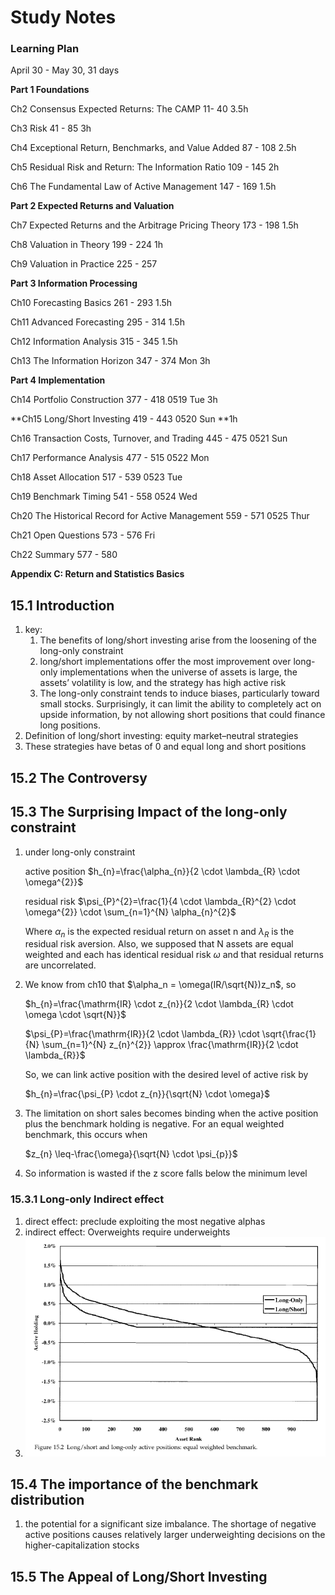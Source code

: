 # Study Notes

### Learning Plan

April 30 - May 30, 31 days

__Part 1 Foundations__

Ch2 Consensus Expected Returns: The CAMP   11- 40  3.5h

Ch3 Risk  41 - 85  3h

Ch4 Exceptional Return, Benchmarks, and Value Added  87 - 108 2.5h

Ch5 Residual Risk and Return: The Information Ratio 109 - 145  2h

Ch6 The Fundamental Law of Active Management 147 - 169 1.5h

__Part 2 Expected Returns and Valuation__

Ch7 Expected Returns and the Arbitrage Pricing Theory 173 - 198 1.5h

Ch8 Valuation in Theory 199 - 224  1h

Ch9 Valuation in Practice 225 - 257

__Part 3 Information Processing__

Ch10 Forecasting Basics  261 - 293  1.5h

Ch11 Advanced Forecasting 295 - 314  1.5h

Ch12 Information Analysis 315 - 345  1.5h

Ch13 The Information Horizon 347 - 374  Mon  3h

__Part 4 Implementation__

Ch14 Portfolio Construction 377 - 418 0519  Tue  3h

**Ch15 Long/Short Investing 419 - 443 0520 Sun **1h

Ch16 Transaction Costs, Turnover, and Trading 445 - 475 0521 Sun

Ch17 Performance Analysis 477 - 515 0522 Mon

Ch18 Asset Allocation 517 - 539 0523 Tue

Ch19 Benchmark Timing  541 - 558  0524 Wed

Ch20 The Historical Record for Active Management 559 - 571 0525 Thur

Ch21 Open Questions 573 - 576 Fri

Ch22 Summary 577 - 580

__Appendix C: Return and Statistics Basics__

## 15.1 Introduction

1. key:
   1. The benefits of long/short investing arise from the loosening of the long-only constraint
   2. long/short implementations offer the most improvement over long-only implementations when the universe of assets is large, the assets’ volatility is low, and the strategy has high active risk
   3. The long-only constraint tends to induce biases, particularly toward small stocks. Surprisingly, it can limit the ability to completely act on upside information, by not allowing short positions that could finance long positions.
2. Definition of long/short investing: equity market–neutral strategies
3. These strategies have betas of 0 and equal long and short positions

## 15.2 The Controversy

## 15.3 The Surprising Impact of the long-only constraint

1. under long-only constraint

   active position $h_{n}=\frac{\alpha_{n}}{2 \cdot \lambda_{R} \cdot \omega^{2}}$

   residual risk $\psi_{P}^{2}=\frac{1}{4 \cdot \lambda_{R}^{2} \cdot \omega^{2}} \cdot \sum_{n=1}^{N} \alpha_{n}^{2}$

   Where $\alpha_n$ is the expected residual return on asset n and $\lambda_R$ is the residual risk aversion. Also, we supposed that N assets are equal weighted and each has identical residual risk $\omega$ and that residual returns are uncorrelated.

2. We know from ch10 that $\alpha_n = \omega(IR/\sqrt{N})z_n$, so

   $h_{n}=\frac{\mathrm{IR} \cdot z_{n}}{2 \cdot \lambda_{R} \cdot \omega \cdot \sqrt{N}}$

   $\psi_{P}=\frac{\mathrm{IR}}{2 \cdot \lambda_{R}} \cdot \sqrt{\frac{1}{N} \sum_{n=1}^{N} z_{n}^{2}} \approx \frac{\mathrm{IR}}{2 \cdot \lambda_{R}}$

   So, we can link active position with the desired level of active risk by

   $h_{n}=\frac{\psi_{P} \cdot z_{n}}{\sqrt{N} \cdot \omega}$

3. The limitation on short sales becomes binding when the active position plus the benchmark holding is negative. For an equal weighted benchmark, this occurs when

   $z_{n} \leq-\frac{\omega}{\sqrt{N} \cdot \psi_{p}}$

4. So information is wasted if the z score falls below the minimum level

### 15.3.1 Long-only Indirect effect

1. direct effect: preclude exploiting the most negative alphas
2. indirect effect: Overweights require underweights
3. ![](./pic/15.2.png)

## 15.4 The importance of the benchmark distribution

1. the potential for a significant size imbalance. The shortage of negative active positions causes relatively larger underweighting decisions on the higher-capitalization stocks

## 15.5 The Appeal of Long/Short Investing























